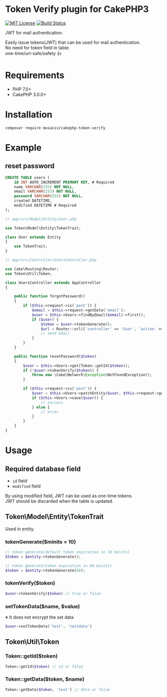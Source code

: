 # Token Verify plugin for CakePHP3

[![MIT License](http://img.shields.io/badge/license-MIT-blue.svg?style=flat)](LICENSE)
[![Build Status](https://travis-ci.org/mosaxiv/cakephp-token-verify.svg?branch=master)](https://travis-ci.org/mosaxiv/cakephp-token-verify)

JWT for mail authentication.  

Easily issue tokens(JWT) that can be used for mail authentication.  
No need for token field in table.  
one-time/url-safe/safety :+1:

# Requirements

- PHP 7.0+
- CakePHP 3.0.0+

# Installation

```
composer require mosaxiv/cakephp-token-verify
```

# Example

## reset password

```sql
CREATE TABLE users (
    id INT AUTO_INCREMENT PRIMARY KEY, # Required
    name VARCHAR(255) NOT NULL,
    email VARCHAR(255) NOT NULL,
    password VARCHAR(255) NOT NULL,
    created DATETIME,
    modified DATETIME # Required
);
```

```php
// app/src/Model/Entity/User.php

use Token\Model\Entity\TokenTrait;

class User extends Entity
{
    use TokenTrait;
}

```

```php
// app/src/Controller/UsersController.php

use Cake\Routing\Router;
use Token\Util\Token;

class UsersController extends AppController
{

    public function forgotPassword()
    {
        if ($this->request->is('post')) {
            $email = $this->request->getData('email');
            $user = $this->Users->findByEmail($email)->first();
            if ($user) {
                $token = $user->tokenGenerate();
                $url = Router::url(['controller' => 'User', 'action' => 'resetPassword', $token], true);
                // send email
            }
        }
    }

    public function resetPassword($token)
    {
        $user = $this->Users->get(Token::getId($token));
        if (!$user->tokenVerify($token)) {
            throw new \Cake\Network\Exception\NotFoundException();
        }

        if ($this->request->is('post')) {
            $user = $this->Users->patchEntity($user, $this->request->getData());
            if ($this->Users->save($user)) {
                // success
            } else {
                // error
            }
        }
    }
}
```


# Usage

## Required database field

* `id` field
* `modified` field

By using modified field, JWT can be used as one-time tokens.  
JWT should be discarded when the table is updated.

## Token\Model\Entity\TokenTrait

Used in entity.

### tokenGenerate($minits = 10)

```php
// token generate(default token expiration in 10 minits)
$token = $entity->tokenGenerate();

// token generate(token expiration in 60 minits)
$token = $entity->tokenGenerate(60);
```

### tokenVerify($token)

```php
$user->tokenVerify($token) // true or false
```

### setTokenData($name, $value)

※ It does not encrypt the set data

```php
$user->setTokenData('test', 'testdata')
```

## Token\Util\Token

### Token::getId($token)

```php
Token::getId($token) // id or false
```

### Token::getData($token, $name)

```php
Token::getData($token, 'test') // data or false
```

